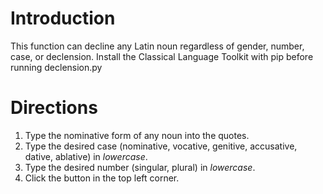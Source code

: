 # Introduction
This function can decline any Latin noun regardless of gender, number, case, or declension. Install the Classical Language Toolkit with pip before running declension.py

# Directions
1.  Type the nominative form of any noun into the quotes.
2.  Type the desired case (nominative, vocative, genitive, accusative, dative, ablative) in *lowercase*.
3.  Type the desired number (singular, plural) in *lowercase*.
4.  Click the button in the top left corner.
